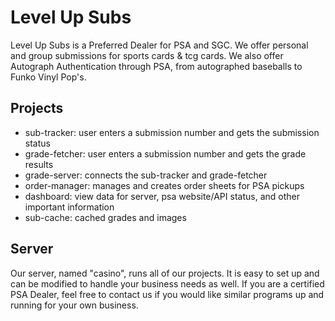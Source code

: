# Level Up Subs
Level Up Subs is a Preferred Dealer for PSA and SGC. We offer personal and group submissions for sports cards & tcg cards. We also offer Autograph Authentication through PSA, from autographed baseballs to Funko Vinyl Pop's.

## Projects
* sub-tracker: user enters a submission number and gets the submission status
* grade-fetcher: user enters a submission number and gets the grade results
* grade-server: connects the sub-tracker and grade-fetcher
* order-manager: manages and creates order sheets for PSA pickups
* dashboard: view data for server, psa website/API status, and other important information
* sub-cache: cached grades and images

## Server
Our server, named "casino", runs all of our projects. It is easy to set up and can be modified to handle your business needs as well. If you are a certified PSA Dealer, feel free to contact us if you would like similar programs up and running for your own business.
